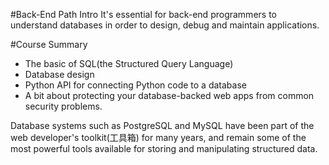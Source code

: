 #Back-End Path Intro
It's essential for back-end programmers to understand databases in order to design, debug and maintain applications.


#Course Summary
* The basic of SQL(the Structured Query Language) 
* Database design
* Python API for connecting Python code to a database
* A bit about protecting your database-backed web apps from common security problems.

Database systems such as PostgreSQL and MySQL have been part of the web developer's toolkit(工具箱) for many years, and remain some of the most powerful tools available for storing and manipulating structured data.

